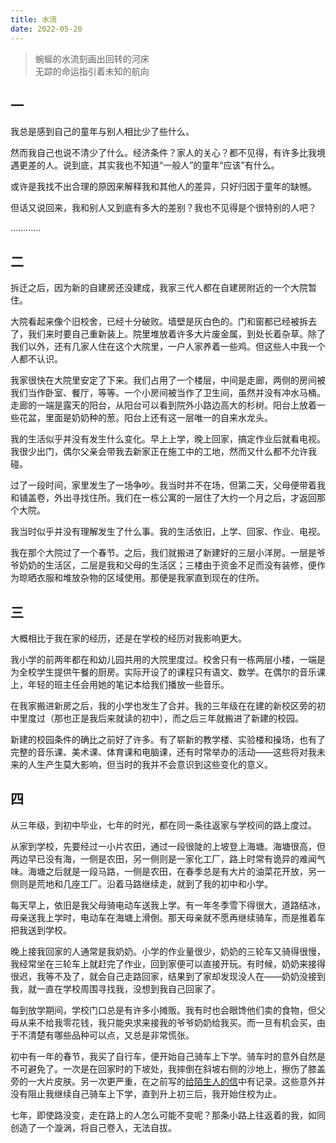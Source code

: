 ```yaml
---
title: 水流
date: 2022-05-20
---
```


> 蜿蜒的水流刻画出回转的河床\
> 无踪的命运指引着未知的航向

<!-- more -->

## 一

我总是感到自己的童年与别人相比少了些什么。

然而我自己也说不清少了什么。经济条件？家人的关心？都不见得，有许多比我境遇更差的人。说到底，其实我也不知道“一般人”的童年“应该”有什么。

或许是我找不出合理的原因来解释我和其他人的差异，只好归因于童年的缺憾。

但话又说回来，我和别人又到底有多大的差别？我也不见得是个很特别的人吧？

…………

## 二

拆迁之后，因为新的自建房还没建成，我家三代人都在自建房附近的一个大院暂住。

大院看起来像个旧校舍，已经十分破败。墙壁是灰白色的。门和窗都已经被拆去了，我们来时要自己重新装上。院里堆放着许多大片废金属，到处长着杂草。除了我们以外，还有几家人住在这个大院里，一户人家养着一些鸡。但这些人中我一个人都不认识。

我家很快在大院里安定了下来。我们占用了一个楼层，中间是走廊，两侧的房间被我们当作卧室、餐厅，等等。一个小房间被当作了卫生间，虽然并没有冲水马桶。走廊的一端是露天的阳台，从阳台可以看到院外小路边高大的杉树。阳台上放着一些花盆，里面是奶奶种的葱。阳台上还有这一层唯一的自来水龙头。

我的生活似乎并没有发生什么变化。早上上学，晚上回家，搞定作业后就看电视。我很少出门，偶尔父亲会带我去新家正在施工中的工地，然而又什么都不允许我碰。

过了一段时间，家里发生了一场争吵。我当时并不在场，但第二天，父母便带着我和铺盖卷，外出寻找住所。我们在一栋公寓的一层住了大约一个月之后，才返回那个大院。

我当时似乎并没有理解发生了什么事。我的生活依旧，上学、回家、作业、电视。

我在那个大院过了一个春节。之后，我们就搬进了新建好的三层小洋房。一层是爷爷奶奶的生活区，二层是我和父母的生活区；三楼由于资金不足而没有装修，便作为晾晒衣服和堆放杂物的区域使用。那便是我家直到现在的住所。

## 三

大概相比于我在家的经历，还是在学校的经历对我影响更大。

我小学的前两年都在和幼儿园共用的大院里度过。校舍只有一栋两层小楼，一端是为全校学生提供午餐的厨房。实际开设了的课程只有语文、数学。在偶尔的音乐课上，年轻的班主任会用她的笔记本给我们播放一些音乐。

在我家搬进新房之后，我的小学也发生了合并。我的三年级在在建的新校区旁的初中里度过（那也正是我后来就读的初中），而之后三年就搬进了新建的校园。

新建的校园条件的确比之前好了许多。有了崭新的教学楼、实验楼和操场，也有了完整的音乐课、美术课、体育课和电脑课，还有时常举办的活动——这些将对我未来的人生产生莫大影响，但当时的我并不会意识到这些变化的意义。

## 四

从三年级，到初中毕业，七年的时光，都在同一条往返家与学校间的路上度过。

从家到学校，先要经过一小片农田，通过一段很陡的上坡登上海塘。海塘很高，但两边早已没有海，一侧是农田，另一侧则是一家化工厂，路上时常有诡异的难闻气味。海塘之后就是一段马路，一侧是农田，在春季总是有大片的油菜花开放，另一侧则是荒地和几座工厂。沿着马路继续走，就到了我的初中和小学。

每天早上，依旧是我父母骑电动车送我上学。有一年冬季雪下得很大，道路结冰，母亲送我上学时，电动车在海塘上滑倒。那天母亲就不愿再继续骑车，而是推着车把我送到学校。

晚上接我回家的人通常是我奶奶。小学的作业量很少，奶奶的三轮车又骑得很慢，我经常坐在三轮车上就赶完了作业，回到家便可以直接开玩。有时候，奶奶来接得很迟，我等不及了，就会自己走路回家，结果到了家却发现没人在——奶奶没接到我，就一直在学校周围寻找我，没想到我自己回家了。

每到放学期间，学校门口总是有许多小摊贩。我有时也会眼馋他们卖的食物，但父母从来不给我零花钱，我只能央求来接我的爷爷奶奶给我买。而一旦有机会买，由于不清楚有哪些品种可以点，又总是非常慌张。

初中有一年的春节，我买了自行车，便开始自己骑车上下学。骑车时的意外自然是不可避免了。一次是在回家时的下坡处，我摔倒在斜坡右侧的沙地上，擦伤了膝盖旁的一大片皮肤。另一次更严重，在之前写的[给陌生人的信](/creation/20211030-a-letter-to-a-stranger/)中有记录。这些意外并没有阻止我继续自己骑车上下学，直到升上初三后，我开始住校为止。

七年，即使路没变，走在路上的人怎么可能不变呢？那条小路上往返着的我，如同创造了一个漩涡，将自己卷入，无法自拔。
